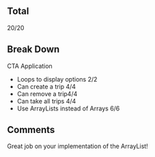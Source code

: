 ## Total

20/20

## Break Down

CTA Application

- Loops to display options 2/2
- Can create a trip 4/4
- Can remove a trip4/4
- Can take all trips 4/4
- Use ArrayLists instead of Arrays 6/6

## Comments
Great job on your implementation of the ArrayList!